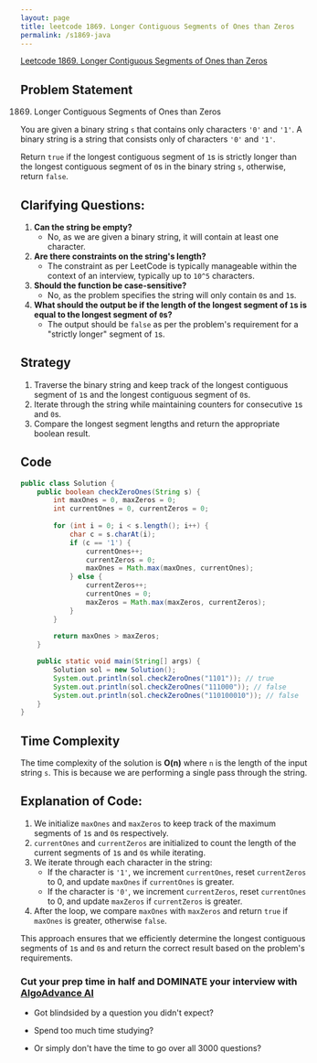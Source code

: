 ```yaml
---
layout: page
title: leetcode 1869. Longer Contiguous Segments of Ones than Zeros
permalink: /s1869-java
---
```

[Leetcode 1869. Longer Contiguous Segments of Ones than Zeros](https://algoadvance.github.io/algoadvance/l1869)
## Problem Statement
1869. Longer Contiguous Segments of Ones than Zeros

You are given a binary string `s` that contains only characters `'0'` and `'1'`. A binary string is a string that consists only of characters `'0'` and `'1'`.

Return `true` if the longest contiguous segment of `1`s is strictly longer than the longest contiguous segment of `0`s in the binary string `s`, otherwise, return `false`.

## Clarifying Questions:
1. **Can the string be empty?**
   - No, as we are given a binary string, it will contain at least one character.
2. **Are there constraints on the string's length?**
   - The constraint as per LeetCode is typically manageable within the context of an interview, typically up to `10^5` characters.
3. **Should the function be case-sensitive?**
   - No, as the problem specifies the string will only contain `0`s and `1`s.
4. **What should the output be if the length of the longest segment of `1`s is equal to the longest segment of `0`s?**
   - The output should be `false` as per the problem's requirement for a "strictly longer" segment of `1`s.

## Strategy
1. Traverse the binary string and keep track of the longest contiguous segment of `1`s and the longest contiguous segment of `0`s.
2. Iterate through the string while maintaining counters for consecutive `1`s and `0`s.
3. Compare the longest segment lengths and return the appropriate boolean result.

## Code
```java
public class Solution {
    public boolean checkZeroOnes(String s) {
        int maxOnes = 0, maxZeros = 0;
        int currentOnes = 0, currentZeros = 0;
        
        for (int i = 0; i < s.length(); i++) {
            char c = s.charAt(i);
            if (c == '1') {
                currentOnes++;
                currentZeros = 0;
                maxOnes = Math.max(maxOnes, currentOnes);
            } else {
                currentZeros++;
                currentOnes = 0;
                maxZeros = Math.max(maxZeros, currentZeros);
            }
        }
        
        return maxOnes > maxZeros;
    }

    public static void main(String[] args) {
        Solution sol = new Solution();
        System.out.println(sol.checkZeroOnes("1101")); // true
        System.out.println(sol.checkZeroOnes("111000")); // false
        System.out.println(sol.checkZeroOnes("110100010")); // false
    }
}
```

## Time Complexity
The time complexity of the solution is **O(n)** where `n` is the length of the input string `s`. This is because we are performing a single pass through the string.

## Explanation of Code:
1. We initialize `maxOnes` and `maxZeros` to keep track of the maximum segments of `1`s and `0`s respectively.
2. `currentOnes` and `currentZeros` are initialized to count the length of the current segments of `1`s and `0`s while iterating.
3. We iterate through each character in the string:
   - If the character is `'1'`, we increment `currentOnes`, reset `currentZeros` to 0, and update `maxOnes` if `currentOnes` is greater.
   - If the character is `'0'`, we increment `currentZeros`, reset `currentOnes` to 0, and update `maxZeros` if `currentZeros` is greater.
4. After the loop, we compare `maxOnes` with `maxZeros` and return `true` if `maxOnes` is greater, otherwise `false`.

This approach ensures that we efficiently determine the longest contiguous segments of `1`s and `0`s and return the correct result based on the problem's requirements.


### Cut your prep time in half and DOMINATE your interview with [AlgoAdvance AI](https://algoAdvance.com)

- Got blindsided by a question you didn't expect?

- Spend too much time studying?

- Or simply don't have the time to go over all 3000 questions?

